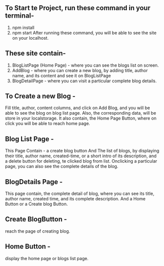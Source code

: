 ## To Start te Project, run these command in your terminal- 
  1. npm install
  2. npm start
After running these command, you will be able to see the site on your localhost.

## These site contain-
  1. BlogListPage (Home Page) - where you can see the blogs list on screen.
  2. AddBlog - where you can create a new blog, by adding title, author name, and its content and see it on BlogListPage
  3. BlogDetailPage - where you can visit a particular complete blog details.

## To Create a new Blog - 
  Fill title, author, content columns, and click on Add Blog, and you will be able to see the blog on blog list page.
  Also, the corresponding data, will be store in your localstorage.
  It also contain, the Home Page Button, where on click you will be able to reach home page.

## Blog List Page - 
  This Page Contain - a create blog button
  And The list of blogs, by displaying their title, author name, created-time, or a short intro of its description, and a delete button for deleting, te clicked blog from list.
  Onclicking a particular page, you can also see the complete details of the blog.

## BlogDetails Page - 
  This page contain, the complete detail of blog, where you can see its title, author name, created time, and its complete description.
  And a Home Button or a Create blog Button.

## Create BlogButton - 
  reach the page of creating blog.

## Home Button - 
  display the home page or blogs list page.
